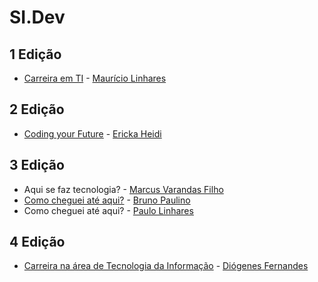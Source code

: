 # SI.Dev

## 1 Edição

* [Carreira em TI](https://mauricio.github.io/ifpb/) - [Maurício Linhares](https://github.com/mauricio/)

## 2 Edição

* [Coding your Future](slides/ericka_heidi.pdf) - [Ericka Heidi](https://github.com/erikaheidi)

## 3 Edição

* Aqui se faz tecnologia? - [Marcus Varandas Filho](https://www.linkedin.com/in/marcus-varandas-filho-67a51074/?originalSubdomain=br)
* [Como cheguei até aqui?](slides/bruno_paulino.pdf) - [Bruno Paulino](https://github.com/brunojppb)
* Como cheguei até aqui? - [Paulo Linhares](https://github.com/paulitolinhares)

## 4 Edição

* [Carreira na área de Tecnologia da Informação](http://www.diofeher.net/talks/2018-08-27-si-tech/#/) - [Diógenes Fernandes](https://github.com/diofeher)